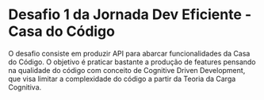 # Desafio 1 da Jornada Dev Eficiente - Casa do Código 

O desafio consiste em produzir API para abarcar funcionalidades da Casa do Código. O objetivo é praticar bastante a produção de features pensando na qualidade do código com conceito de Cognitive Driven Development, que visa limitar a complexidade do código a partir da Teoria da Carga Cognitiva.
